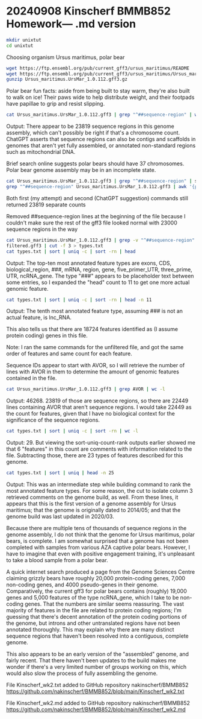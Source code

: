 # 20240908 Kinscherf BMMB852 Homework— .md version

```bash
mkdir unixtut
cd unixtut
```

Choosing organism Ursus maritimus, polar bear

```bash
wget https://ftp.ensembl.org/pub/current_gff3/ursus_maritimus/README
wget https://ftp.ensembl.org/pub/current_gff3/ursus_maritimus/Ursus_maritimus.UrsMar_1.0.112.gff3.gz
gunzip Ursus_maritimus.UrsMar_1.0.112.gff3.gz 
```

Polar bear fun facts: aside from being built to stay warm, they're also built to walk on ice! Their paws wide to help distribute weight, and their footpads have papillae to grip and resist slipping.

```bash
cat Ursus_maritimus.UrsMar_1.0.112.gff3 | grep "^##sequence-region" | wc -l
```

Output: There appear to be 23819 sequence regions in this genome assembly, which can't possibly be right if that's a chromosome count. ChatGPT asserts that sequence regions can also be contigs and scaffolds in genomes that aren't yet fully assembled, or annotated non-standard regions such as mitochondrial DNA.

Brief search online suggests polar bears should have 37 chromosomes. Polar bear genome assembly may be in an incomplete state.

```bash
cat Ursus_maritimus.UrsMar_1.0.112.gff3 | grep "^##sequence-region" | sort-uniq-count-rank | wc -l
grep "^##sequence-region" Ursus_maritimus.UrsMar_1.0.112.gff3 | awk '{print $2}' | sort | uniq | wc -l
```
Both first (my attempt) and second (ChatGPT suggestion) commands still returned 23819 separate counts

Removed ##sequence-region lines at the beginning of the file because I couldn't make sure the rest of the gff3 file looked normal with 23000 sequence regions in the way

```bash
cat Ursus_maritimus.UrsMar_1.0.112.gff3 | grep -v "^##sequence-region" > filtered.gff3
filtered.gff3 | cut -f 3 > types.txt
cat types.txt | sort | uniq -c | sort -rn | head
```
Output: The top-ten most annotated feature types are exons, CDS, biological_region, ###, mRNA, region, gene, five_primer_UTR, three_prime, UTR, ncRNA_gene. The type "###" appears to be placeholder text between some entries, so I expanded the "head" count to 11 to get one more actual genomic feature.

```bash
cat types.txt | sort | uniq -c | sort -rn | head -n 11
```
Output: The tenth most annotated feature type, assuming ### is not an actual feature, is lnc_RNA.

This also tells us that there are 18724 features identified as (I assume protein coding) genes in this file.

Note: I ran the same commands for the unfiltered file, and got the same order of features and same count for each feature.

Sequence IDs appear to start with AVOR, so I will retrieve the number of lines with AVOR in them to determine the amount of genomic features contained in the file.

```bash
cat Ursus_maritimus.UrsMar_1.0.112.gff3 | grep AVOR | wc -l
```
Output: 46268. 23819 of those are sequence regions, so there are 22449 lines containing AVOR that aren't sequence regions. I would take 22449 as the count for features, given that I have no biological context for the significance of the sequence regions.

```bash
cat types.txt | sort | uniq -c | sort -rn | wc -l
```
Output: 29. But viewing the sort-uniq-count-rank outputs earlier showed me that 6 "features" in this count are comments with information related to the file. Subtracting those, there are 23 types of features described for this genome.

```bash
cat types.txt | sort | uniq | head -n 25
```
Output: This was an intermediate step while building command to rank the most annotated feature types. For some reason, the cut to isolate column 3 retrieved comments on the genome build, as well. From these lines, it appears that this is the first version of a genome assembly for Ursus maritimus; that the genome is originally dated to 2014/05; and that the genome build was last updated in 2020/03.

Because there are multiple tens of thousands of sequence regions in the genome assembly, I do not think that the genome for Ursus maritimus, polar bears, is complete. I am somewhat surprised that a genome has not been completed with samples from various AZA captive polar bears. However, I have to imagine that even with positive engagement training, it's unpleasant to take a blood sample from a polar bear.

A quick internet search produced a page from the Genome Sciences Centre claiming grizzly bears have roughly 20,000 protein-coding genes, 7,000 non-coding genes, and 4000 pseudo-genes in their genome. Comparatively, the current gff3 for polar bears contains (roughly) 19,000 genes and 5,000 features of the type ncRNA_gene, which I take to be non-coding genes. That the numbers are similar seems reassuring. The vast majority of features in the file are related to protein coding regions; I'm guessing that there's decent annotation of the protein coding portions of the genome, but introns and other untranslated regions have not been annotated thoroughly. This may explain why there are many distinct sequence regions that haven't been resolved into a contiguous, complete genome.

This also appears to be an early version of the "assembled" genome, and fairly recent. That there haven't been updates to the build makes me wonder if there's a very limited number of groups working on this, which would also slow the process of fully assembling the genome.

File Kinscherf_wk2.txt added to GitHub repository nakinscherf/BMMB852
https://github.com/nakinscherf/BMMB852/blob/main/Kinscherf_wk2.txt

File Kinscherf_wk2.md added to GitHub repository nakinscherf/BMMB852
https://github.com/nakinscherf/BMMB852/blob/main/Kinscherf_wk2.md